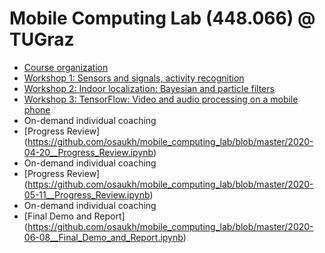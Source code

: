 # Mobile Computing Lab (448.066) @ TUGraz

- [Course organization](https://github.com/osaukh/mobile_computing_lab/blob/master/2020-03-18__Workshop1__Sensors_and_Signals.ipynb.ipynb)
- [Workshop 1: Sensors and signals, activity recognition](https://github.com/osaukh/mobile_computing_lab/blob/master/2020-03-23__Workshop2__Speech_Processing.ipynb)
- [Workshop 2: Indoor localization: Bayesian and particle filters](https://github.com/osaukh/mobile_computing_lab/blob/master/2020-03-30__Workshop3__TensorFlow.ipynb)
- [Workshop 3: TensorFlow: Video and audio processing on a mobile phone](https://github.com/osaukh/mobile_computing_lab/blob/master/WS3_1_TensorFlow.ipynb)
- On-demand individual coaching
- [Progress Review]
(https://github.com/osaukh/mobile_computing_lab/blob/master/2020-04-20__Progress_Review.ipynb)
- On-demand individual coaching
- [Progress Review]
(https://github.com/osaukh/mobile_computing_lab/blob/master/2020-05-11__Progress_Review.ipynb)
- On-demand individual coaching
- [Final Demo and Report]
(https://github.com/osaukh/mobile_computing_lab/blob/master/2020-06-08__Final_Demo_and_Report.ipynb)
